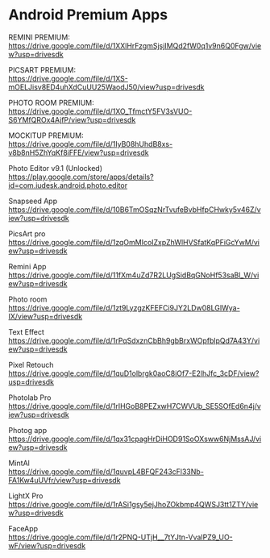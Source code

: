 <h1>Android Premium Apps</h1>

REMINI PREMIUM:<br>
https://drive.google.com/file/d/1XXlHrFzgmSjsjIMQd2fW0q1v9n6Q0Fgw/view?usp=drivesdk

PICSART PREMIUM:<br>
https://drive.google.com/file/d/1XS-mOELJisv8ED4uhXdCuUU25WaodJ50/view?usp=drivesdk

PHOTO ROOM PREMIUM:<br>
https://drive.google.com/file/d/1XO_TfmctY5FV3sVUO-S6YMfQROx4AjfP/view?usp=drivesdk

MOCKITUP PREMIUM:<br>
https://drive.google.com/file/d/1IyB08hUhdB8xs-v8b8nH5ZhYqKf8iFFE/view?usp=drivesdk

Photo Editor v9.1 (Unlocked)<br> 
https://play.google.com/store/apps/details?id=com.iudesk.android.photo.editor

Snapseed App<br>
https://drive.google.com/file/d/10B6TmOSqzNrTvufeBvbHfpCHwky5v46Z/view?usp=drivesdk

PicsArt pro<br>
https://drive.google.com/file/d/1zqOmMIcoIZxpZhWlHVSfatKqPFiGcYwM/view?usp=drivesdk

Remini App<br>
https://drive.google.com/file/d/11fXm4uZd7R2LUgSidBqGNoHf53saBl_W/view?usp=drivesdk

Photo room<br>
https://drive.google.com/file/d/1zt9LyzgzKFEFCi9JY2LDw08LGIWya-IX/view?usp=drivesdk

Text Effect<br>
https://drive.google.com/file/d/1rPqSdxznCbBh9gbBrxWOpfblpQd7A43Y/view?usp=drivesdk

Pixel Retouch<br>
https://drive.google.com/file/d/1quD1olbrgk0aoC8iOf7-E2lhJfc_3cDF/view?usp=drivesdk

Photolab Pro<br>
https://drive.google.com/file/d/1rIHGoB8PEZxwH7CWVUb_SE5SOfEd6n4j/view?usp=drivesdk

Photog app<br>
https://drive.google.com/file/d/1qx31cpagHrDiHOD91SoOXsww6NjMssAJ/view?usp=drivesdk

MintAl<br>
https://drive.google.com/file/d/1quvpL4BFQF243cFl33Nb-FA1Kw4uUVfr/view?usp=drivesdk

LightX Pro<br>
https://drive.google.com/file/d/1rASi1gsy5ejJhoZOkbmp4QWSJ3tt1ZTY/view?usp=drivesdk

FaceApp<br>
https://drive.google.com/file/d/1r2PNQ-UTjH__7tYJtn-VvaIPZ9_UO-wF/view?usp=drivesdk

